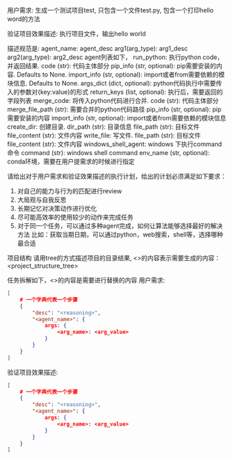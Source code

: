 用户需求:
生成一个测试项目test, 只包含一个文件test.py, 包含一个打印hello word的方法

验证项目效果描述:
执行项目文件，输出hello world


描述规范是:
agent_name: agent_desc
    arg1(arg_type): arg1_desc
    arg2(arg_type): arg2_desc
agent列表如下，
run_python: 执行python code，并返回结果.
        code (str): 代码主体部分
        pip_info (str, optional): pip需要安装的内容. Defaults to None.
        import_info (str, optional): import或者from需要依赖的模块信息. Defaults to None.
        args_dict (dict, optional): python代码执行中需要传入的参数对{key:value}的形式
        return_keys (list, optional): 执行后，需要返回的字段列表
merge_code: 将传入python代码进行合并.
        code (str): 代码主体部分
        merge_file_path (str): 需要合并的python代码路径
        pip_info (str, optional): pip需要安装的内容
        import_info (str, optional): import或者from需要依赖的模块信息
create_dir: 创建目录.
        dir_path (str): 目录信息
        file_path (str): 目标文件
        file_content (str): 文件内容
write_file: 写文件.
        file_path (str): 目标文件
        file_content (str): 文件内容
windows_shell_agent: windows 下执行command命令
        command (str): windows shell command
        env_name (str, optional): conda环境，需要在用户提需求的时候进行指定


请给出对于用户需求和验证效果描述的执行计划，给出的计划必须满足如下要求：
1. 对自己的能力与行为的匹配进行review
2. 大局观与自我反思
3. 长期记忆对决策动作进行优化
4. 尽可能高效率的使用较少的动作来完成任务
5. 对于同一个任务，可以通过多种agent完成，如何让算法能够选择最好的解决方法
    比如：获取当期日期，可以通过python，web搜索，shell等，选择哪种最合适

项目结构 请用tree的方式描述项目的目录结果, <>的内容表示需要生成的内容：
<project_structure_tree>

任务拆解如下，<>的内容是需要进行替换的内容
用户需求:
```json
[
    # 一个字典代表一个步骤
    {
        "desc": "<reasoning>",
        "<agent_name>": {
            args: {
                <arg_name>: <arg_value>
            }
        }
    }
]
```
验证项目效果描述:
```json
[
    # 一个字典代表一个步骤
    {
        "desc": "<reasoning>",
        "<agent_name>": {
            args: {
                <arg_name>: <arg_value>
            }
        }
    }
]
```
